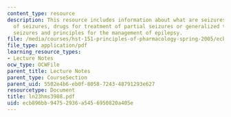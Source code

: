 ```yaml
---
content_type: resource
description: This resource includes information about what are seizures, classification
  of seizures, drugs for treatment of partial seizures or generalized tonic-clonic
  seizures and principles for the management of epilepsy.
file: /media/courses/hst-151-principles-of-pharmacology-spring-2005/ecb896bb94752936a5456950820a405e_ln23hms3988.pdf
file_type: application/pdf
learning_resource_types:
- Lecture Notes
ocw_type: OCWFile
parent_title: Lecture Notes
parent_type: CourseSection
parent_uid: 5502e4b6-eb0f-8058-7243-48791293e627
resourcetype: Document
title: ln23hms3988.pdf
uid: ecb896bb-9475-2936-a545-6950820a405e
---
```

